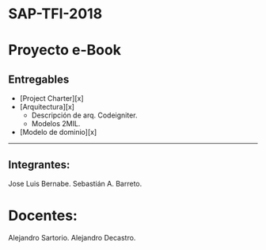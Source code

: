 # SAP-TFI-2018

# Proyecto e-Book 

## Entregables
* [Project Charter][x]
* [Arquitectura][x]
  * Descripción de arq. Codeigniter.
  * Modelos 2MIL.
* [Modelo de dominio][x]

___
## Integrantes:
Jose Luis Bernabe.
Sebastián A. Barreto.

# Docentes:
Alejandro Sartorio.
Alejandro Decastro.
